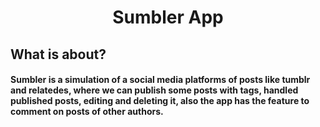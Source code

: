 # <center> Sumbler App </center>

## What is about?

#### Sumbler is a simulation of a social media platforms of posts like tumblr and relatedes, where we can publish some posts with tags, handled published posts, editing and deleting it, also the app has the feature to comment on posts of other authors.
